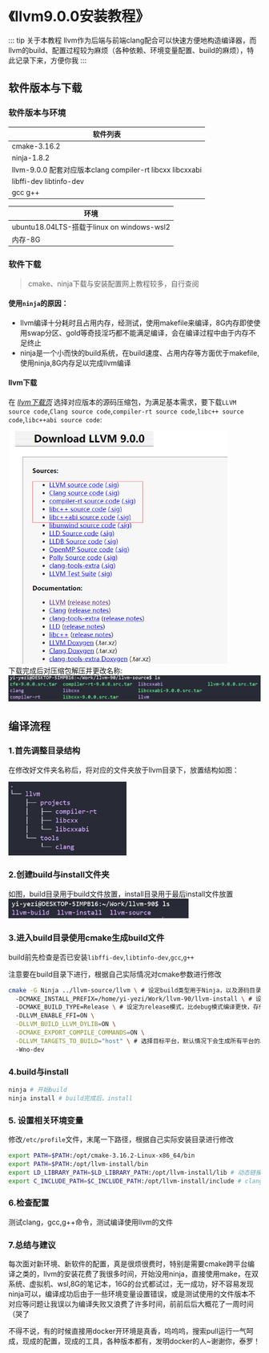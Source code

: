 # 《llvm9.0.0安装教程》
::: tip 关于本教程
llvm作为后端与前端clang配合可以快速方便地构造编译器，而llvm的build、配置过程较为麻烦（各种依赖、环境变量配置、build的麻烦），特此记录下来，方便你我
:::

## 软件版本与下载
### 软件版本与环境
| 软件列表                                                 |
| -------------------------------------------------------- |
| cmake-3.16.2                                |
| ninja-1.8.2                                               |
| llvm-9.0.0  配套对应版本clang compiler-rt libcxx libcxxabi     |
|libffi-dev libtinfo-dev|
|gcc g++|

|环境|
|-----|
|ubuntu18.04LTS-搭载于linux on windows-wsl2|
|内存-8G|

### 软件下载
> cmake、ninja下载与安装配置网上教程较多，自行查阅

#### 使用`ninja`的原因：
* llvm编译十分耗时且占用内存，经测试，使用makefile来编译，8G内存即使使用swap分区、gold等奇技淫巧都不能满足编译，会在编译过程中由于内存不足终止
* ninja是一个小而快的build系统，在build速度、占用内存等方面优于makefile,使用ninja,8G内存足以完成llvm编译

#### llvm下载
在 *[llvm下载页](http://releases.llvm.org/download.html#9.0.0)* 选择对应版本的源码压缩包，为满足基本需求，要下载`LLVM source code`,`Clang source code`,`compiler-rt source code`,`libc++ source code`,`libc++abi source code`:

<img src="../../assets/img/llvm_1.png" style="zoom: 67%;"><br>
下载完成后对压缩包解压并更改名称:
<img src="../../assets/img/llvm_2.png" style="zoom: 67%;"><br>

## 编译流程
### 1.首先调整目录结构
在修改好文件夹名称后，将对应的文件夹放于llvm目录下，放置结构如图：

<img src="../../assets/img/llvm_3.png" style="zoom: 67%;"><br>

### 2.创建build与install文件夹
如图，build目录用于build文件放置，install目录用于最后install文件放置
<img src="../../assets/img/llvm_4.png" style="zoom: 67%;"><br>

### 3.进入build目录使用cmake生成build文件
build前先检查是否已安装`libffi-dev`,`libtinfo-dev`,`gcc`,`g++`

注意要在build目录下进行，根据自己实际情况对cmake参数进行修改
```bash
cmake -G Ninja ../llvm-source/llvm \ # 设定build类型用于Ninja，以及源码目录
  -DCMAKE_INSTALL_PREFIX=/home/yi-yezi/Work/llvm-90/llvm-install \ # 设定install目录
  -DCMAKE_BUILD_TYPE=Release \ # 设定为release模式，比debug模式编译更快，存储占用更少
  -DLLVM_ENABLE_FFI=ON \
  -DLLVM_BUILD_LLVM_DYLIB=ON \
  -DCMAKE_EXPORT_COMPILE_COMMANDS=ON \
  -DLLVM_TARGETS_TO_BUILD="host" \ # 选择目标平台，默认情况下会生成所有平台的。这里设置成 host-only 只选择本机
  -Wno-dev
```

### 4.build与install
```bash
ninja # 开始build
ninja install # build完成后，install
```

### 5. 设置相关环境变量
修改`/etc/profile`文件，末尾一下路径，根据自己实际安装目录进行修改
```bash
export PATH=$PATH:/opt/cmake-3.16.2-Linux-x86_64/bin
export PATH=$PATH:/opt/llvm-install/bin
export LD_LIBRARY_PATH=$LD_LIBRARY_PATH:/opt/llvm-install/lib # 动态链接库位置
export C_INCLUDE_PATH=$C_INCLUDE_PATH:/opt/llvm-install/include # clang使用gcc的include路径
```

### 6.检查配置
测试clang，gcc,g++命令，测试编译使用llvm的文件

### 7.总结与建议
每次面对新环境、新软件的配置，真是很烦很费时，特别是需要cmake跨平台编译之类的，llvm的安装花费了我很多时间，开始没用ninja，直接使用make，在双系统、虚拟机、wsl,8G的笔记本，16G的台式都试过，无一成功，好不容易发现ninja可以，编译成功后由于一些环境变量设置错误，或是测试使用的文件版本不对应等问题让我误以为编译失败又浪费了许多时间，前前后后大概花了一周时间（哭了

不得不说，有的时候直接用docker开环境是真香，呜呜呜，搜索pull运行一气呵成，现成的配置，现成的工具，各种版本都有，发明docker的人~谢谢你，泰罗！




